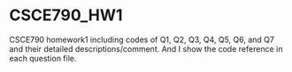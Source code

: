 # CSCE790_HW1
CSCE790 homework1 including codes of Q1, Q2, Q3, Q4, Q5, Q6, and Q7 and their detailed descriptions/comment. And I show the code reference in each question file.
